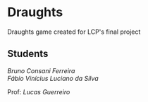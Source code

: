 # Draughts
Draughts game created for LCP's final project  

## Students
*Bruno Consani Ferreira* <br>
*Fábio Vinícius Luciano da Silva*

Prof: *Lucas Guerreiro*
